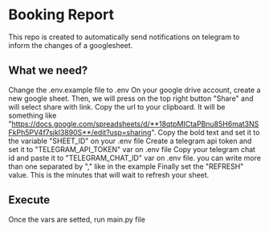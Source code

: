 # Booking Report

This repo is created to automatically send notifications on telegram to inform the changes of a googlesheet.

## What we need?
Change the .env.example file to .env
On your google drive account, create a new google sheet. Then, we will press on the top right button "Share" and will select share with link.
Copy the url to your clipboard. It will be something like "https://docs.google.com/spreadsheets/d/**18qtpMICtaPBnu85H6mat3NSFkPh5PV4f7sjkl3890S**/edit?usp=sharing". Copy the bold text and set it to the variable "SHEET_ID" on your .env file
Create a telegram api token and set it to "TELEGRAM_API_TOKEN" var on .env file
Copy your telegram chat id and paste it to "TELEGRAM_CHAT_ID" var on .env file. you can write more than one separated by "," like in the example
Finally set the "REFRESH" value. This is the minutes that will wait to refresh your sheet.

## Execute
Once the vars are setted, run main.py file
